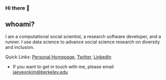 ### Hi there 👋

## whoami?

I am a computational social scientist, a research software developer, and a runner. I use data science to advance social science research on diversity and inclusion.

Quick Links: [Personal Homepage](https://jaeyk.github.io/), [Twitter](https://twitter.com/JaeJaeykim2), [LinkedIn](https://www.linkedin.com/in/jae-yeon-kim/)

- If you want to get in touch with me, please email jaeyeonkim@berkeley.edu 
